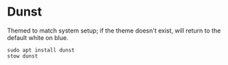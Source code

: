 # Dunst
Themed to match system setup; if the theme doesn't exist, will return to the
default white on blue.
```
sudo apt install dunst
stow dunst
```
